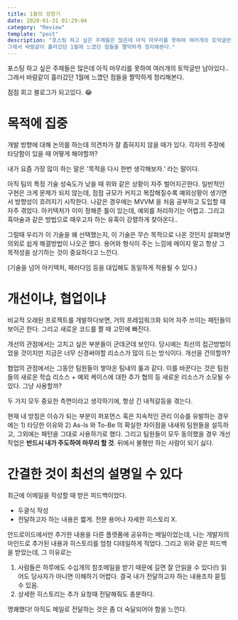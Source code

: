 ```yaml
---
title: 1월의 성장기
date: 2020-01-31 01:29:04
category: "Review"
template: "post"
description: "포스팅 하고 싶은 주제들은 많은데 아직 마무리를 못하여 여러개의 토막글만 남아있다..
그래서 바람같이 흘러갔던 1월에 느꼈던 점들을 짤막하게 정리해본다."
---
```

포스팅 하고 싶은 주제들은 많은데 아직 마무리를 못하여 여러개의 토막글만 남아있다..
그래서 바람같이 흘러갔던 1월에 느꼈던 점들을 짤막하게 정리해본다.

점점 회고 블로그가 되고있다. 😂

# 목적에 집중

개발 방향에 대해 논의를 하는데 의견차가 잘 좁혀지지 않을 때가 있다. 각자의 주장에 타당함이 있을 때 어떻게 해야할까?

내가 요즘 가장 많이 하는 말은 '목적을 다시 한번 생각해보자.' 라는 말이다.

아직 팀의 특정 기술 성숙도가 낮을 때 위와 같은 상황이 자주 벌어지곤한다. 일반적인 구현은 크게 문제가 되지 않는데, 점점 규모가 커지고 복잡해질수록 예외상황이 생기면서 방향성이 흐려지기 시작한다. 나같은 경우에는 MVVM 을 처음 공부하고 도입할 때 자주 겪었다. 아키텍처가 이미 정해준 틀이 있는데, 예외를 처리하기는 어렵고. 그리고 흑마술과 같은 방법으로 때우고자 하는 유혹이 강렬하게 찾아온다..

그럴때 우리가 이 기술을 왜 선택했는지, 이 기술은 무슨 목적으로 나온 것인지 살펴보면 의외로 쉽게 해결방법이 나오곤 했다. 용어와 형식이 주는 느낌에 메이지 말고 항상 그 목적성을 상기하는 것이 중요하다고 느낀다. 

(기술을 넘어 아키택처, 패러다임 등을 대입해도 동일하게 적용될 수 있다.)

# 개선이냐, 협업이냐

비교적 오래된 프로젝트를 개발하다보면, 거의 프레임워크화 되어 자주 쓰이는 패턴들이 보이곤 한다.  그리고 새로운 코드를 짤 때 고민에 빠진다.

개선의 관점에서는 고치고 싶은 부분들이 군데군데 보인다. 당시에는 최선의 접근방법이었을 것이지만 지금은 너무 신경써야할 리소스가 많이 드는 방식이다. 개선을 건의할까?

협업의 관점에서는 그동안 팀원들이 쌓아온 팀내의 룰과 같다. 이를 바꾼다는 것은 팀원들의 새로운 학습 리소스 + 예외 케이스에 대한 추가 협의 등 새로운 리소스가 소모될 수 있다. 그냥 사용할까?

두 가지 모두 중요한 측면이라고 생각하기에, 항상 긴 내적갈등을 겪는다.

현재 내 방침은 이슈가 되는 부분이 퍼포먼스 혹은 지속적인 관리 이슈를 유발하는 경우에는 1) 타당한 이유와 2) As-Is 와 To-Be 의 확실한 차이점을 내새워 팀원들을 설득하고, 그외에는 패턴을 그대로 사용하기로 했다. 그리고 팀원들이 모두 동의했을 경우 개선 작업은 **반드시 내가 주도하여 마무리 할 것**. 뒤에서 불평만 하는 사람이 되기 싫다.

# 간결한 것이 최선의 설명일 수 있다

최근에 이메일을 작성할 때 받은 피드백이었다. 

- 두괄식 작성
- 전달하고자 하는 내용은 짧게. 전문 용어나 자세한 히스토리 X.

안드로이드에서만 추가한 내용을 다른 플랫폼에 공유하는 메일이었는데, 나는 개발자의 마인드로 추가된 내용과 히스토리를 엄청 디테일하게 적었다. 그리고 위와 같은 피드백을 받았는데, 그 이유로는

1. 사람들은 하루에도 수십개의 참조메일을 받기 때문에 길면 잘 안읽을 수 있다(!) 읽어도 당사자가 아니면 이해하기 어렵다. 결국 내가 전달하고자 하는 내용조차 묻힐 수 있음.
2. 상세한 히스토리는 추가 요청때 전달해줘도 충분하다.

명쾌했다! 아직도 메일로 전달하는 것은 좀 더 숙달되어야 함을 느낀다.